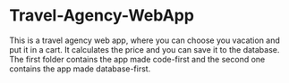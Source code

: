 # Travel-Agency-WebApp

This is a travel agency web app, where you can choose you vacation and put it in a cart. It calculates the price and you can save it to the database. The first folder  contains the app made code-first and the second one contains the app made database-first.
